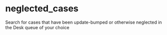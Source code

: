 # neglected_cases
Search for cases that have been update-bumped or otherwise neglected in the Desk queue of your choice
